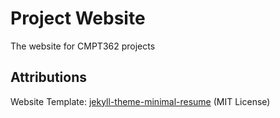 # Project Website

The website for CMPT362 projects

## Attributions

Website Template: [jekyll-theme-minimal-resume](https://github.com/murraco/jekyll-theme-minimal-resume) (MIT License)